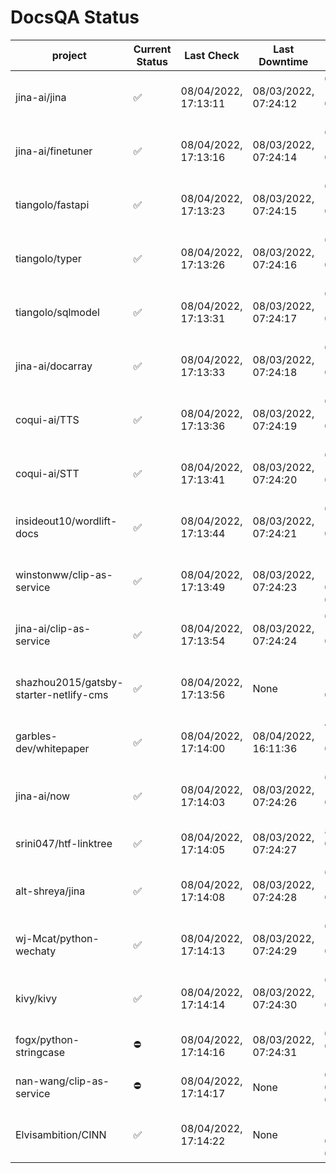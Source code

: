 # DocsQA Status

|               project                |Current Status|     Last Check     |   Last Downtime    |              % Uptime              |
|--------------------------------------|--------------|--------------------|--------------------|------------------------------------|
|jina-ai/jina                          |✅            |08/04/2022, 17:13:11|08/03/2022, 07:24:12|640.898 (since 07/29/2022, 16:38:18)|
|jina-ai/finetuner                     |✅            |08/04/2022, 17:13:16|08/03/2022, 07:24:14|639.847 (since 07/29/2022, 16:38:18)|
|tiangolo/fastapi                      |✅            |08/04/2022, 17:13:23|08/03/2022, 07:24:15|638.593 (since 07/29/2022, 16:38:18)|
|tiangolo/typer                        |✅            |08/04/2022, 17:13:26|08/03/2022, 07:24:16|637.666 (since 07/29/2022, 16:38:18)|
|tiangolo/sqlmodel                     |✅            |08/04/2022, 17:13:31|08/03/2022, 07:24:17|636.488 (since 07/29/2022, 16:38:18)|
|jina-ai/docarray                      |✅            |08/04/2022, 17:13:33|08/03/2022, 07:24:18|636.028 (since 07/29/2022, 16:38:18)|
|coqui-ai/TTS                          |✅            |08/04/2022, 17:13:36|08/03/2022, 07:24:19|635.364 (since 07/29/2022, 16:38:18)|
|coqui-ai/STT                          |✅            |08/04/2022, 17:13:41|08/03/2022, 07:24:20|634.496 (since 07/29/2022, 16:38:18)|
|insideout10/wordlift-docs             |✅            |08/04/2022, 17:13:44|08/03/2022, 07:24:21|633.584 (since 07/29/2022, 16:38:18)|
|winstonww/clip-as-service             |✅            |08/04/2022, 17:13:49|08/03/2022, 07:24:23|121.664 (since 08/01/2022, 02:40:51)|
|jina-ai/clip-as-service               |✅            |08/04/2022, 17:13:54|08/03/2022, 07:24:24|631.663 (since 07/29/2022, 16:38:18)|
|shazhou2015/gatsby-starter-netlify-cms|✅            |08/04/2022, 17:13:56|None                |100.000 (since 08/03/2022, 10:30:18)|
|garbles-dev/whitepaper                |✅            |08/04/2022, 17:14:00|08/04/2022, 16:11:36|460.784 (since 07/29/2022, 16:38:18)|
|jina-ai/now                           |✅            |08/04/2022, 17:14:03|08/03/2022, 07:24:26|629.371 (since 07/29/2022, 16:38:18)|
|srini047/htf-linktree                 |✅            |08/04/2022, 17:14:05|08/03/2022, 07:24:27|8.343 (since 07/31/2022, 18:29:28)  |
|alt-shreya/jina                       |✅            |08/04/2022, 17:14:08|08/03/2022, 07:24:28|628.279 (since 07/29/2022, 16:38:18)|
|wj-Mcat/python-wechaty                |✅            |08/04/2022, 17:14:13|08/03/2022, 07:24:29|627.146 (since 07/29/2022, 16:38:18)|
|kivy/kivy                             |✅            |08/04/2022, 17:14:14|08/03/2022, 07:24:30|626.948 (since 07/29/2022, 16:38:18)|
|fogx/python-stringcase                |⛔️           |08/04/2022, 17:14:16|08/03/2022, 07:24:31|0.000 (since 08/01/2022, 12:54:44)  |
|nan-wang/clip-as-service              |⛔️           |08/04/2022, 17:14:17|None                |0.000 (since 08/04/2022, 05:17:56)  |
|Elvisambition/CINN                    |✅            |08/04/2022, 17:14:22|None                |100.000 (since 08/04/2022, 07:09:50)|
